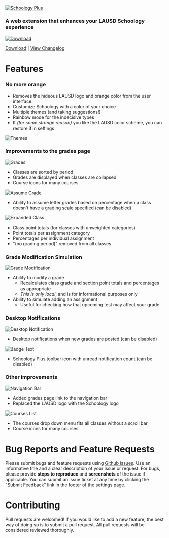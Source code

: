 [![Schoology Plus](https://imgur.com/QdAPxXN.png)](https://chrome.google.com/webstore/detail/schoology-plus/fbfppoaockpecjpbdmldojdehdpepfef)

### A web extension that enhances your LAUSD Schoology experience

[![Download](https://developer.chrome.com/webstore/images/ChromeWebStore_Badge_v2_206x58.png)](https://chrome.google.com/webstore/detail/schoology-plus/fbfppoaockpecjpbdmldojdehdpepfef)

[Download](https://chrome.google.com/webstore/detail/schoology-plus/fbfppoaockpecjpbdmldojdehdpepfef) | [View Changelog](https://gist.github.com/aopell/2cc6e752ee4dcee9b2f44fa3862f2886)

# Features

### No more orange
- Removes the hideous LAUSD logo and orange color from the user interface.
- Customize Schoology with a color of your choice
- Multiple themes (and taking suggestions!)
- Rainbow mode for the indecisive types
- If *(for some strange reason)* you like the LAUSD color scheme, you can restore it in settings

![Themes](https://i.imgur.com/JenJigF.png)

### Improvements to the grades page

![Grades](https://i.imgur.com/7G1xW39.png)

- Classes are sorted by period
- Grades are displayed when classes are collapsed
- Course icons for many courses

![Assume Grade](https://i.imgur.com/jzf9VR7.png)
- Ability to assume letter grades based on percentage when a class doesn't have a grading scale specified (can be disabled)

![Expanded Class](https://i.imgur.com/WaYlqzi.png)
- Class point totals (for classes with unweighted categories)
- Point totals per assignment category
- Percentages per individual assignment
- "(no grading period)" removed from all classes

### Grade Modification Simulation

![Grade Modification](https://i.imgur.com/uaLgPks.gif)

- Ability to modify a grade
  - Recalculates class grade and section point totals and percentages as appropriate
  - *This is only local*, and is for informational purposes only
- Ability to simulate adding an assignment
  - Useful for checking how that upcoming test may affect your grade

### Desktop Notifications

![Desktop Notification](https://imgur.com/XSUrTq6.png)
- Desktop notifications when new grades are posted (can be disabled)

![Badge Text](https://i.imgur.com/LDLkjW6.png)
- Schoology Plus toolbar icon with unread notification count (can be disabled)

### Other improvements

![Navigation Bar](https://i.imgur.com/NbErwok.png)
- Added grades page link to the navigation bar
- Replaced the LAUSD logo with the Schoology logo

![Courses List](https://i.imgur.com/yGVIZTW.png)
- The courses drop down menu fits all classes without a scroll bar
- Course icons for many courses

# Bug Reports and Feature Requests

Please submit bugs and feature requests using [Github issues](https://github.com/aopell/SchoologyPlus/issues/new). Use an informative title and a clear description of your issue or request. For bugs, please provide **steps to reproduce** and **screenshots** of the issue if applicable. You can submit an issue ticket at any time by clicking the "Submit Feedback" link in the footer of the settings page.

# Contributing

Pull requests are welcomed! If you would like to add a new feature, the best way of doing so is to submit a pull request. All pull requests will be considered reviewed thoroughly.
